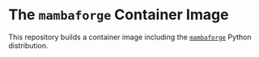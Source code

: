 # The `mambaforge` Container Image


This repository builds a container image including the
[`mambaforge`](https://github.com/conda-forge/miniforge)
Python distribution.

